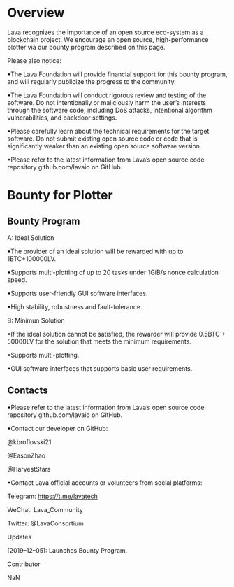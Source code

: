 # Overview

Lava recognizes the importance of an open source eco-system as a blockchain project. We encourage an open source, high-performance plotter via our bounty program described on this page.

Please also notice:

•The Lava Foundation will provide financial support for this bounty program, and will regularly publicize the progress to the community.

•The Lava Foundation will conduct rigorous review and testing of the software. Do not intentionally or maliciously harm the user’s 
interests through the software code, including DoS attacks, intentional algorithm vulnerabilities, and backdoor settings.

•Please carefully learn about the technical requirements for the target software. Do not submit existing open source code or code that is significantly weaker than an existing open source software version.

•Please refer to the latest information from Lava’s open source code repository github.com/lavaio on GitHub.

# Bounty for Plotter

## Bounty Program

A: Ideal Solution

•The provider of an ideal solution will be rewarded with up to 1BTC+100000LV.

•Supports multi-plotting of up to 20 tasks under 1GiB/s nonce calculation speed.

•Supports user-friendly GUI software interfaces.

•High stability, robustness and fault-tolerance.

B: Minimun Solution

•If the ideal solution cannot be satisfied, the rewarder will provide 0.5BTC + 50000LV for the solution that meets the minimum requirements.

•Supports multi-plotting.

•GUI software interfaces that supports basic user requirements.

## Contacts

•Please refer to the latest information from Lava’s open source code repository github.com/lavaio on GitHub.

•Contact our developer on GitHub:

@kbroflovski21

@EasonZhao

@HarvestStars

•Contact Lava official accounts or volunteers from social platforms:

Telegram: https://t.me/lavatech

WeChat: Lava_Community

Twitter: @LavaConsortium

Updates

[2019–12–05]: Launches Bounty Program.

Contributor

NaN
